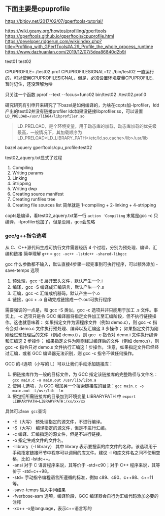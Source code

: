
## 下面主要是cpuprofile

https://bitjoy.net/2017/02/07/gperftools-tutorial/

https://wiki.geany.org/howtos/profiling/gperftools
https://gperftools.github.io/gperftools/cpuprofile.html
https://developer.ridgerun.com/wiki/index.php?title=Profiling_with_GPerfTools#A.29_Profile_the_whole_process_runtime
https://www.dazhuanlan.com/2019/12/07/5dea86840d2b9/

test01
test02

CPUPROFILE=./test02.prof CPUPROFILESIGNAL=12 ./bin/test02
一直运行的，可以使用CPUPROFILESIGNAL，但是，必须设置环境变量CPUPROFILE，暂时记住，还没理解为啥

只关注一个函数
pprof --text --focus=func02 bin/test02 ./test02.prof.0

研究研究有引申开来研究了下bazel是如何编译的，为啥在copts加-lprofiler，ldd产出的test02并没有链接profiler
ldd如果没链接libprofiler.so，可以设置`LD_PRELOAD=/usr/lib64/libprofiler.so`
> LD_PRELOAD，是个环境变量，用于动态库的加载，动态库加载的优先级最高，一般情况下，其加载顺序为LD_PRELOAD>LD_LIBRARY_PATH>/etc/ld.so.cache>/lib>/usr/lib

bazel aquery gperftools/cpu_profile:test02

test02_aquery.txt显式了过程
1. Compiling
2. Writing params
3. Linking
4. Stripping
5. Writing dwp
6. Creating source manifest
7. Creating runfiles tree
8. Creating file sources list
简单就是 1-compiling + 2-linking + 4-stripping

copts是编译，看test02_aquery.txt第一行 `action 'Compiling` 末尾是gcc -c 只编译，-lprofiler也加了，但是没用，gcc会忽略


### gcc/g++指令选项

从 C、C++源代码生成可执行文件需要经历 4 个过程，分别为预处理、编译、汇编和链接
简单理解 `g++` = `gcc -xc++ -lstdc++ -shared-libgcc`

gcc 什么参数都不输入，默认直接4步骤一起完事到可执行程序，可以额外添加 -save-temps 选项

1. 预处理，gcc -E 展开宏头文件，默认产生一个.i
2. 编译，gcc -S 编译成汇编语言，默认产生一个.s
3. 汇编，gcc -c 汇编成机器码，默认产生一个.o
4. 链接，gcc + .o 自动完成链接成一个.out可执行程序

需要强调的一点是，和 gcc -S 类似，gcc -c 选项并非只能用于加工 .s 文件。事实上，-c 选项只是令 GCC 编译器将指定文件加工至汇编阶段，但不执行链接操作。这也就意味着：
如果指定文件为源程序文件（例如 demo.c），则 gcc -c 指令会对 demo.c 文件执行预处理、编译以及汇编这 3 步操作；
如果指定文件为刚刚经过预处理后的文件（例如 demo.i），则 gcc -c 指令对 demo.i 文件执行编译和汇编这 2 步操作；
如果指定文件为刚刚经过编译后的文件（例如 demo.s），则 gcc -c 指令只对 demo.s 文件执行汇编这 1 步操作。
注意，如果指定文件已经经过汇编，或者 GCC 编译器无法识别，则 gcc -c 指令不做任何操作。

GCC 的-l选项（小写的 L）可以让我们手动添加链接库：

1. 把链接库作为一般的目标文件，为 GCC 指定该链接库的完整路径与文件名：`gcc main.c -o main.out /usr/lib/libm.a`
2. 使用-L选项，为 GCC 增加另一个搜索链接库的目录：`gcc main.c -o main.out -L/usr/lib -lm`
3. 把包括所需链接库的目录加到环境变量 LIBRARYPATH 中 `export LIBRARYPATH=LIBRARYPATH:/xx/xx/xx`

具体可以`man gcc`查询
- -E（大写） 预处理指定的源文件，不进行编译。
- -S（大写） 编译指定的源文件，但是不进行汇编。
- -c 编译、汇编指定的源文件，但是不进行链接。
- -o 指定生成文件的文件名。
- -llibrary（-I library） 其中 library 表示要搜索的库文件的名称。该选项用于手动指定链接环节中程序可以调用的库文件。建议 -l 和库文件名之间不使用空格，比如 -lstdc++。
- -ansi 对于 C 语言程序来说，其等价于 -std=c90；对于 C++ 程序来说，其等价于 -std=c++98。
- -std= 手动指令编程语言所遵循的标准，例如 c89、c90、c++98、c++11 等。
- -save-temps 输入中间结果
- -fverbose-asm 选项，编译阶段，GCC 编译器会自行为汇编代码添加必要的注释
- -xc++  -x是language，表示c++语言写的